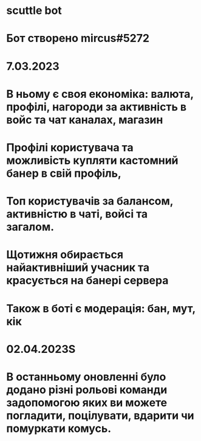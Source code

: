 # scuttle bot
# Бот створено mircus#5272
# 7.03.2023
# В ньому є своя економіка: валюта, профілі, нагороди за активність в войс та чат каналах, магазин
# Профілі користувача та можливість купляти кастомний банер в свій профіль,
# Топ користувачів за балансом, активністю в чаті, войсі та загалом.
# Щотижня обирається найактивніший учасник та красується на банері сервера
# Також в боті є модерація: бан, мут, кік
# 02.04.2023S
# В останньому оновленні було додано різні рольові команди задопомогою яких ви можете погладити, поцілувати, вдарити чи помуркати комусь.